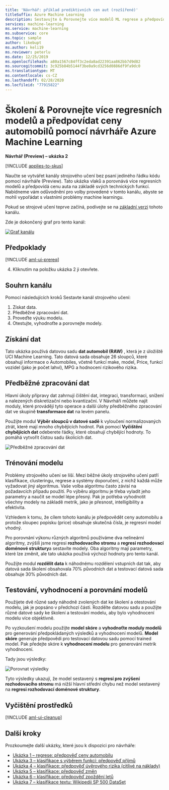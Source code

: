 ```yaml
---
title: 'Návrhář: příklad prediktivních cen aut (rozšířené)'
titleSuffix: Azure Machine Learning
description: Sestavujte & Porovnejte více modelů ML regrese a předpovídat cenu automobilu na základě technických funkcí v Návrháři Azure Machine Learning.
services: machine-learning
ms.service: machine-learning
ms.subservice: core
ms.topic: sample
author: likebupt
ms.author: keli19
ms.reviewer: peterlu
ms.date: 12/25/2019
ms.openlocfilehash: a80a1567c84ff3c2eda8ad22391aa862bb7d9d82
ms.sourcegitcommit: 3c925b84b5144f3be0a9cd3256d0886df9fa9dc0
ms.translationtype: MT
ms.contentlocale: cs-CZ
ms.lasthandoff: 02/28/2020
ms.locfileid: "77915822"
---
```

# <a name="train--compare-multiple-regression-models-to-predict-car-prices-with-azure-machine-learning-designer"></a>Školení & Porovnejte více regresních modelů a předpovídat ceny automobilů pomocí návrháře Azure Machine Learning

**Návrhář (Preview) – ukázka 2**

[!INCLUDE [applies-to-skus](../../includes/aml-applies-to-enterprise-sku.md)]

Naučte se vytvářet kanály strojového učení bez psaní jediného řádku kódu pomocí návrháře (Preview). Tato ukázka vlaků a porovnává více regresních modelů a předpovídá cenu auta na základě svých technických funkcí. Nabídneme vám odůvodnění pro volby provedené v tomto kanálu, abyste se mohli vypořádat s vlastními problémy machine learningu.

Pokud se strojové učení teprve začíná, podívejte se na [základní verzi](how-to-designer-sample-regression-automobile-price-basic.md) tohoto kanálu.

Zde je dokončený graf pro tento kanál:

[![Graf kanálu](./media/how-to-designer-sample-regression-automobile-price-compare-algorithms/graph.png)](./media/how-to-designer-sample-regression-automobile-price-compare-algorithms/graph.png#lightbox)

## <a name="prerequisites"></a>Předpoklady

[!INCLUDE [aml-ui-prereq](../../includes/aml-ui-prereq.md)]

4. Kliknutím na položku ukázka 2 ji otevřete. 

## <a name="pipeline-summary"></a>Souhrn kanálu

Pomocí následujících kroků Sestavte kanál strojového učení:

1. Získat data.
1. Předběžné zpracování dat.
1. Proveďte výuku modelu.
1. Otestujte, vyhodnoťte a porovnejte modely.

## <a name="get-the-data"></a>Získání dat

Tato ukázka používá datovou sadu **dat automobil (RAW)** , která je z úložiště UCI Machine Learning. Tato datová sada obsahuje 26 sloupců, které obsahují informace o Automobiles, včetně funkcí make, model, Price, funkcí vozidel (jako je počet lahví), MPG a hodnocení rizikového rizika.

## <a name="pre-process-the-data"></a>Předběžné zpracování dat

Hlavní úkoly přípravy dat zahrnují čištění dat, integraci, transformaci, snížení a nalezených diskretizační nebo kvantizační. V Návrháři můžete najít moduly, které provádějí tyto operace a další úlohy předběžného zpracování dat ve skupině **transformace dat** na levém panelu.

Použijte modul **Výběr sloupců v datové sadě** k vyloučení normalizovaných ztrát, které mají mnoho chybějících hodnot. Pak pomocí **Vyčištění chybějících dat** odeberete řádky, které obsahují chybějící hodnoty. To pomáhá vytvořit čistou sadu školicích dat.

![Předběžné zpracování dat](./media/how-to-designer-sample-regression-automobile-price-compare-algorithms/data-processing.png)

## <a name="train-the-model"></a>Trénování modelu

Problémy strojového učení se liší. Mezi běžné úkoly strojového učení patří klasifikace, clusteringu, regrese a systémy doporučení, z nichž každá může vyžadovat jiný algoritmus. Vaše volba algoritmu často závisí na požadavcích případu použití. Po výběru algoritmu je třeba vyladit jeho parametry a naučit se model lépe přesný. Pak je potřeba vyhodnotit všechny modely na základě metrik, jako je přesnost, intelligibility a efektivita.

Vzhledem k tomu, že cílem tohoto kanálu je předpovědět ceny automobilu a protože sloupec popisku (price) obsahuje skutečná čísla, je regresní model vhodný.

Pro porovnání výkonu různých algoritmů používáme dva nelineární algoritmy, zvýšili jsme regresi **rozhodovacího stromu** a **regresi rozhodovací doménové struktury**a sestavíte modely. Oba algoritmy mají parametry, které lze změnit, ale tato ukázka používá výchozí hodnoty pro tento kanál.

Použijte modul **rozdělit data** k náhodnému rozdělení vstupních dat tak, aby datová sada školení obsahovala 70% původních dat a testovací datová sada obsahuje 30% původních dat.

## <a name="test-evaluate-and-compare-the-models"></a>Testování, vyhodnocení a porovnání modelů

Použijete dvě různé sady náhodně zvolených dat ke školení a otestování modelu, jak je popsáno v předchozí části. Rozdělte datovou sadu a použijte různé datové sady ke školení a testování modelu, aby bylo vyhodnocení modelu více objektivně.

Po vyzkoušení modelu použijte **model skóre** a **vyhodnoťte moduly modelů** pro generování předpokládaných výsledků a vyhodnocení modelů. **Model skóre** generuje předpovědi pro testovací datovou sadu pomocí trained model. Pak předejte skóre k **vyhodnocení modelu** pro generování metrik vyhodnocení.



Tady jsou výsledky:

![Porovnat výsledky](./media/how-to-designer-sample-regression-automobile-price-compare-algorithms/result.png)

Tyto výsledky ukazují, že model sestavený s **regresí pro zvýšení rozhodovacího stromu** má nižší hlavní střední chybu než model sestavený na **regresi rozhodovací doménové struktury**.



## <a name="clean-up-resources"></a>Vyčištění prostředků

[!INCLUDE [aml-ui-cleanup](../../includes/aml-ui-cleanup.md)]

## <a name="next-steps"></a>Další kroky

Prozkoumejte další ukázky, které jsou k dispozici pro návrháře:

- [Ukázka 1 – regrese: předpověď ceny automobilu](how-to-designer-sample-regression-automobile-price-basic.md)
- [Ukázka 3 – klasifikace s výběrem funkcí: předpověď příjmů](how-to-designer-sample-classification-predict-income.md)
- [Ukázka 4 – klasifikace: předpověď úvěrového rizika (citlivé na náklady)](how-to-designer-sample-classification-credit-risk-cost-sensitive.md)
- [Ukázka 5 – klasifikace: předpověď změn](how-to-designer-sample-classification-churn.md)
- [Ukázka 6 – klasifikace: předpověď zpoždění letů](how-to-designer-sample-classification-flight-delay.md)
- [Ukázka 7 – klasifikace textu: Wikipedii SP 500 DataSet](how-to-designer-sample-text-classification.md)
